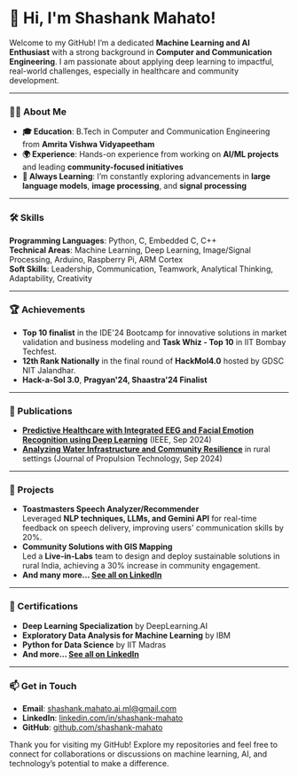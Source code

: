 # 👋 Hi, I'm Shashank Mahato!

Welcome to my GitHub! I’m a dedicated **Machine Learning and AI Enthusiast** with a strong background in **Computer and Communication Engineering**. I am passionate about applying deep learning to impactful, real-world challenges, especially in healthcare and community development.

---

### 👨‍🎓 About Me

- **🎓 Education**: B.Tech in Computer and Communication Engineering from **Amrita Vishwa Vidyapeetham**
- **🌍 Experience**: Hands-on experience from working on **AI/ML projects** and leading **community-focused initiatives**
- **🌱 Always Learning**: I’m constantly exploring advancements in **large language models**, **image processing**, and **signal processing**

---

### 🛠 Skills

**Programming Languages**: Python, C, Embedded C, C++  
**Technical Areas**: Machine Learning, Deep Learning, Image/Signal Processing, Arduino, Raspberry Pi, ARM Cortex  
**Soft Skills**: Leadership, Communication, Teamwork, Analytical Thinking, Adaptability, Creativity

---

### 🏆 Achievements

- **Top 10 finalist** in the IDE'24 Bootcamp for innovative solutions in market validation and business modeling and **Task Whiz - Top 10** in IIT Bombay Techfest.
- **12th Rank Nationally** in the final round of **HackMol4.0** hosted by GDSC NIT Jalandhar.
- **Hack-a-Sol 3.0**, **Pragyan'24, Shaastra'24 Finalist**

---

### 🔬 Publications

- **[Predictive Healthcare with Integrated EEG and Facial Emotion Recognition using Deep Learning](https://ieeexplore.ieee.org/document/10673446)** (IEEE, Sep 2024)
- **[Analyzing Water Infrastructure and Community Resilience](https://propulsiontechjournal.com/index.php/journal/article/view/7866)** in rural settings (Journal of Propulsion Technology, Sep 2024)

---

### 🌟 Projects

- **Toastmasters Speech Analyzer/Recommender**  
  Leveraged **NLP techniques, LLMs, and Gemini API** for real-time feedback on speech delivery, improving users' communication skills by 20%.
- **Community Solutions with GIS Mapping**  
  Led a **Live-in-Labs** team to design and deploy sustainable solutions in rural India, achieving a 30% increase in community engagement.
- **And many more... [See all on LinkedIn](https://www.linkedin.com/in/shashank-mahato/details/projects/)**

---

### 📜 Certifications

- **Deep Learning Specialization** by DeepLearning.AI
- **Exploratory Data Analysis for Machine Learning** by IBM
- **Python for Data Science** by IIT Madras
- **And more... [See all on LinkedIn](https://www.linkedin.com/in/shashank-mahato/details/certifications/)**

---

### 📫 Get in Touch

- **Email**: shashank.mahato.ai.ml@gmail.com
- **LinkedIn**: [linkedin.com/in/shashank-mahato](https://www.linkedin.com/in/shashank-mahato)
- **GitHub**: [github.com/shashank-mahato](https://github.com/shashank-mahato)

Thank you for visiting my GitHub! Explore my repositories and feel free to connect for collaborations or discussions on machine learning, AI, and technology’s potential to make a difference.